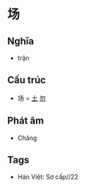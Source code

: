 # 场

## Nghĩa

* trận

## Cấu trúc
* 场 = [土](土.md) [勿](勿.md)

## Phát âm

* Chǎng

## Tags
* Hán Việt: Sơ cấp//22

<script>window.HANZI_FIELD='场';</script>
